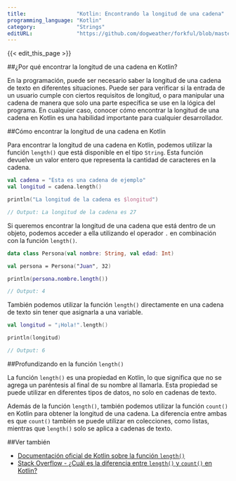 ```yaml
---
title:                "Kotlin: Encontrando la longitud de una cadena"
programming_language: "Kotlin"
category:             "Strings"
editURL:              "https://github.com/dogweather/forkful/blob/master/content/es/kotlin/finding-the-length-of-a-string.md"
---
```


{{< edit_this_page >}}

##¿Por qué encontrar la longitud de una cadena en Kotlin?

En la programación, puede ser necesario saber la longitud de una cadena de texto en diferentes situaciones. Puede ser para verificar si la entrada de un usuario cumple con ciertos requisitos de longitud, o para manipular una cadena de manera que solo una parte específica se use en la lógica del programa. En cualquier caso, conocer cómo encontrar la longitud de una cadena en Kotlin es una habilidad importante para cualquier desarrollador.

##Cómo encontrar la longitud de una cadena en Kotlin

Para encontrar la longitud de una cadena en Kotlin, podemos utilizar la función `length()` que está disponible en el tipo `String`. Esta función devuelve un valor entero que representa la cantidad de caracteres en la cadena.

```Kotlin
val cadena = "Esta es una cadena de ejemplo"
val longitud = cadena.length()

println("La longitud de la cadena es $longitud")

// Output: La longitud de la cadena es 27
```

Si queremos encontrar la longitud de una cadena que está dentro de un objeto, podemos acceder a ella utilizando el operador `.` en combinación con la función `length()`.

```Kotlin
data class Persona(val nombre: String, val edad: Int)

val persona = Persona("Juan", 32)

println(persona.nombre.length())

// Output: 4
```

También podemos utilizar la función `length()` directamente en una cadena de texto sin tener que asignarla a una variable.

```Kotlin
val longitud = "¡Hola!".length()

println(longitud)

// Output: 6
```

##Profundizando en la función `length()`

La función `length()` es una propiedad en Kotlin, lo que significa que no se agrega un paréntesis al final de su nombre al llamarla. Esta propiedad se puede utilizar en diferentes tipos de datos, no solo en cadenas de texto.

Además de la función `length()`, también podemos utilizar la función `count()` en Kotlin para obtener la longitud de una cadena. La diferencia entre ambas es que `count()` también se puede utilizar en colecciones, como listas, mientras que `length()` solo se aplica a cadenas de texto.

##Ver también

- [Documentación oficial de Kotlin sobre la función `length()`](https://kotlinlang.org/api/latest/jvm/stdlib/kotlin.text/length.html)
- [Stack Overflow - ¿Cuál es la diferencia entre `length()` y `count()` en Kotlin?](https://stackoverflow.com/questions/43194349/whats-the-difference-between-length-and-count-in-kotlin)